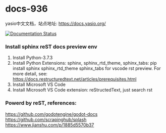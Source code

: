 # docs-936
yasio中文文档，站点地址: https://docs.yasio.org/ 

[![Documentation Status](https://readthedocs.org/projects/yasio-docs/badge/?version=latest)](https://readthedocs.org/projects/yasio-docs/builds/)

### Install sphinx reST docs preview env
1. Install Python-3.7.3
2. Install Python Extensions: sphinx, sphinx_rtd_theme, sphinx_tabs: pip install sphinx sphinx_rtd_theme sphinx_tabs for vscode rst preview. For more detail, see: https://docs.restructuredtext.net/articles/prerequisites.html
3. Install Microsoft VS Code
4. Install Microsoft VS Code extension: reStructedText, just search rst

### Powerd by reST, references:  
  
https://github.com/godotengine/godot-docs  
https://github.com/scrapinghub/splash  
https://www.jianshu.com/p/1885d5570b37  
